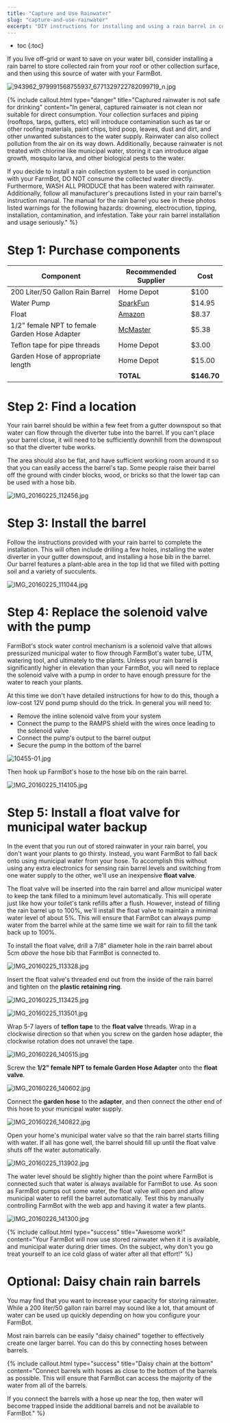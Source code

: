 ```yaml
---
title: "Capture and Use Rainwater"
slug: "capture-and-use-rainwater"
excerpt: "DIY instructions for installing and using a rain barrel in conjunction with FarmBot"
---
```


* toc
{:toc}

If you live off-grid or want to save on your water bill, consider installing a rain barrel to store collected rain from your roof or other collection surface, and then using this source of water with your FarmBot.

![943962_979991568755937_6771329722782099719_n.jpg](943962_979991568755937_6771329722782099719_n.jpg)



{%
include callout.html
type="danger"
title="Captured rainwater is not safe for drinking"
content="In general, captured rainwater is not clean nor suitable for direct consumption. Your collection surfaces and piping (rooftops, tarps, gutters, etc) will introduce contamination such as tar or other roofing materials, paint chips, bird poop, leaves, dust and dirt, and other unwanted substances to the water supply. Rainwater can also collect pollution from the air on its way down. Additionally, because rainwater is not treated with chlorine like municipal water, storing it can introduce algae growth, mosquito larva, and other biological pests to the water.

If you decide to install a rain collection system to be used in conjunction with your FarmBot, DO NOT consume the collected water directly. Furthermore, WASH ALL PRODUCE that has been watered with rainwater. Additionally, follow all manufacturer's precautions listed in your rain barrel's instruction manual. The manual for the rain barrel you see in these photos listed warnings for the following hazards: drowning, electrocution, tipping, installation, contamination, and infestation. Take your rain barrel installation and usage seriously."
%}



# Step 1: Purchase components



|Component                     |Recommended Supplier          |Cost                          |
|------------------------------|------------------------------|------------------------------|
|200 Liter/50 Gallon Rain Barrel|Home Depot                    |$100
|Water Pump                    |[SparkFun](https://www.sparkfun.com/products/10455)|$14.95
|Float                         |[Amazon](http://smile.amazon.com/gp/product/B0077RAP1I)|$8.37
|1/2" female NPT to female Garden Hose Adapter|[McMaster](http://www.mcmaster.com/#73605t82/=11565ub)|$5.38
|Teflon tape for pipe threads  |Home Depot                    |$3.00
|Garden Hose of appropriate length|Home Depot                    |$15.00
|                              |**TOTAL**                     |**$146.70**



# Step 2: Find a location

Your rain barrel should be within a few feet from a gutter downspout so that water can flow through the diverter tube into the barrel. If you can't place your barrel close, it will need to be sufficiently downhill from the downspout so that the diverter tube works.

The area should also be flat, and have sufficient working room around it so that you can easily access the barrel's tap. Some people raise their barrel off the ground with cinder blocks, wood, or bricks so that the lower tap can be used with a hose bib.

![IMG_20160225_112456.jpg](IMG_20160225_112456.jpg)



# Step 3: Install the barrel

Follow the instructions provided with your rain barrel to complete the installation. This will often include drilling a few holes, installing the water diverter in your gutter downspout, and installing a hose bib in the barrel. Our barrel features a plant-able area in the top lid that we filled with potting soil and a variety of succulents.

![IMG_20160225_111044.jpg](IMG_20160225_111044.jpg)



# Step 4: Replace the solenoid valve with the pump

FarmBot's stock water control mechanism is a solenoid valve that allows pressurized municipal water to flow through FarmBot's water tube, UTM, watering tool, and ultimately to the plants. Unless your rain barrel is significantly higher in elevation than your FarmBot, you will need to replace the solenoid valve with a pump in order to have enough pressure for the water to reach your plants.

At this time we don't have detailed instructions for how to do this, though a low-cost 12V pond pump should do the trick. In general you will need to:
  * Remove the inline solenoid valve from your system
  * Connect the pump to the RAMPS shield with the wires once leading to the solenoid valve
  * Connect the pump's output to the barrel output
  * Secure the pump in the bottom of the barrel

![10455-01.jpg](01.jpg)

Then hook up FarmBot's hose to the hose bib on the rain barrel.

![IMG_20160225_114105.jpg](IMG_20160225_114105.jpg)



# Step 5: Install a float valve for municipal water backup

In the event that you run out of stored rainwater in your rain barrel, you don't want your plants to go thirsty. Instead, you want FarmBot to fall back onto using municipal water from your hose. To accomplish this without using any extra electronics for sensing rain barrel levels and switching from one water supply to the other, we'll use an inexpensive **float valve**.

The float valve will be inserted into the rain barrel and allow municipal water to keep the tank filled to a minimum level automatically. This will operate just like how your toilet's tank refills after a flush. However, instead of filling the rain barrel up to 100%, we'll install the float valve to maintain a minimal water level of about 5%. This will ensure that FarmBot can always pump water from the barrel while at the same time we wait for rain to fill the tank back up to 100%.

To install the float valve, drill a 7/8" diameter hole in the rain barrel about 5cm *above* the hose bib that FarmBot is connected to.

![IMG_20160225_113328.jpg](IMG_20160225_113328.jpg)

Insert the float valve's threaded end out from the inside of the rain barrel and tighten on the **plastic retaining ring**.

![IMG_20160225_113425.jpg](IMG_20160225_113425.jpg)



![IMG_20160225_113501.jpg](IMG_20160225_113501.jpg)

Wrap 5-7 layers of **teflon tape** to the **float valve** threads. Wrap in a clockwise direction so that when you screw on the garden hose adapter, the clockwise rotation does not unravel the tape.

![IMG_20160226_140515.jpg](IMG_20160226_140515.jpg)

Screw the **1/2" female NPT to female Garden Hose Adapter** onto the **float valve**.

![IMG_20160226_140602.jpg](IMG_20160226_140602.jpg)

Connect the **garden hose** to the **adapter**, and then connect the other end of this hose to your municipal water supply.

![IMG_20160226_140822.jpg](IMG_20160226_140822.jpg)

Open your home's municipal water valve so that the rain barrel starts filling with water. If all has gone well, the barrel should fill up until the float valve shuts off the water automatically.

![IMG_20160225_113902.jpg](IMG_20160225_113902.jpg)

The water level should be slightly higher than the point where FarmBot is connected such that water is always available for FarmBot to use. As soon as FarmBot pumps out some water, the float valve will open and allow municipal water to refill the barrel automatically. Test this by manually controlling FarmBot with the web app and having it water a few plants.

![IMG_20160226_141300.jpg](IMG_20160226_141300.jpg)



{%
include callout.html
type="success"
title="Awesome work!"
content="Your FarmBot will now use stored rainwater when it it is available, and municipal water during drier times. On the subject, why don't you go treat yourself to an ice cold glass of water after all that effort!"
%}



# Optional: Daisy chain rain barrels

You may find that you want to increase your capacity for storing rainwater. While a 200 liter/50 gallon rain barrel may sound like a lot, that amount of water can be used up quickly depending on how you configure your FarmBot.

Most rain barrels can be easily "daisy chained" together to effectively create one larger barrel. You can do this by connecting hoses between barrels.

{%
include callout.html
type="success"
title="Daisy chain at the bottom"
content="Connect barrels with hoses as close to the bottom of the barrels as possible. This will ensure that FarmBot can access the majority of the water from all of the barrels.

If you connect the barrels with a hose up near the top, then water will become trapped inside the additional barrels and not be available to FarmBot."
%}

